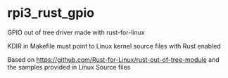 # rpi3_rust_gpio
GPIO out of tree driver made with rust-for-linux

KDIR in Makefile must point to Linux kernel source files with Rust enabled

Based on https://github.com/Rust-for-Linux/rust-out-of-tree-module
and the samples provided in Linux Source files
